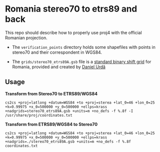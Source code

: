 Romania stereo70 to etrs89 and back
===================================

This repo should describe how to properly use proj4 with the official Romanian projection.


- The ``verification_points`` directory holds some shapefiles with points in stereo70 and
their correspondent in WGS84.

- The ``grids/stereo70_etrs89A.gsb`` file is a [standard binary shift grid](https://en.wikipedia.org/wiki/NTv2)
 for Romania, provided and created by [Daniel Urdă](https://github.com/danieluct/ntv2generator)

Usage
-----

**Transform from Stereo70 to ETRS89/WGS84**

``cs2cs +proj=latlong +datum=WGS84 +to +proj=sterea +lat_0=46 +lon_0=25 +k=0.99975 +x_0=500000 +y_0=500000 +ellps=krass +nadgrids=stereo70_etrs89A.gsb +units=m +no_defs -f %.8f -I /usr/share/proj/coordinates.txt``


**Transform from ETRS89/WGS84 to Stereo70**

``cs2cs +proj=latlong +datum=WGS84 +to +proj=sterea +lat_0=46 +lon_0=25 +k=0.99975 +x_0=500000 +y_0=500000 +ellps=krass +nadgrids=./stereo70_etrs89A.gsb +units=m +no_defs -f %.8f coordinates.txt``
